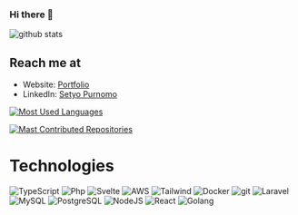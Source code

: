 ### Hi there 👋
<picture decoding="async" loading="lazy">
  <source media="(prefers-color-scheme: light)" srcset="https://pixel-profile.vercel.app/api/github-stats?username=sangvictim&screen_effect=false">
    <source media="(prefers-color-scheme: dark)" srcset="https://pixel-profile.vercel.app/api/github-stats?username=sangvictim&screen_effect=false">
  <img alt="github stats" src="https://pixel-profile.vercel.app/api/github-stats?username=sangvictim&screen_effect=false">
</picture>


## Reach me at 
- Website: [Portfolio](https://goals.my.id/)
- LinkedIn: [Setyo Purnomo](https://www.linkedin.com/in/setyo-purnomo-b9b7a7120/)

[![Most Used Languages](https://api.githubtrends.io/user/svg/sangvictim/langs?time_range=one_year&include_private=True&theme=synthwaves)](https://githubtrends.io)

[![Mast Contributed Repositories](https://api.githubtrends.io/user/svg/sangvictim/repos?time_range=one_year&include_private=True&theme=synthwaves)](https://githubtrends.io)


# Technologies
![TypeScript](https://img.shields.io/badge/typescript-%234287f5.svg?style=for-the-badge&logo=typescript&logoColor=white)
![Php](https://img.shields.io/badge/php-%233e5487.svg?style=for-the-badge&logo=php)
![Svelte](https://img.shields.io/badge/svelte-%2320232a.svg?style=for-the-badge&logo=svelte&logoColor=red)
![AWS](https://img.shields.io/badge/AWS-%23FF9900.svg?style=for-the-badge&logo=amazon-aws&logoColor=white)
![Tailwind](https://img.shields.io/badge/tailwindcss-%2320232a.svg?style=for-the-badge&logo=tailwindcss&logoColor=blue)
![Docker](https://img.shields.io/badge/docker-%230db7ed.svg?style=for-the-badge&logo=docker&logoColor=white)
![git](https://img.shields.io/badge/Git-F05032?style=for-the-badge&logo=git&logoColor=white)
![Laravel](https://img.shields.io/badge/laravel-%23FF2D20.svg?style=for-the-badge&logo=laravel&logoColor=white)
![MySQL](https://img.shields.io/badge/mysql-%2300f.svg?style=for-the-badge&logo=mysql&logoColor=white)
![PostgreSQL](https://img.shields.io/badge/PostgreSQL-316192?style=for-the-badge&logo=postgresql&logoColor=white)
![NodeJS](https://img.shields.io/badge/node.js-6DA55F?style=for-the-badge&logo=node.js&logoColor=white)
![React](https://img.shields.io/badge/react-%2320232a.svg?style=for-the-badge&logo=react&logoColor=%2361DAFB)
![Golang](https://img.shields.io/badge/Go-00ADD8?logo=Go&logoColor=white&style=for-the-badge)
